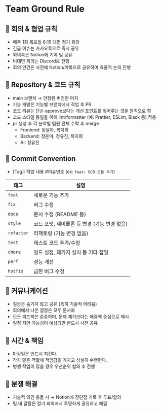# Team Ground Rule

## 📌 회의 & 협업 규칙
- 매주 1회 목요일 6:15 대면 정기 회의
- 긴급 이슈는 카카오톡으로 즉시 공유
- 회의록은 Notion에 기록 및 공유
- 비대면 회의는 Discord로 진행
- 회의 안건은 사전에 Notion/카톡으로 공유하여 효율적 논의 진행

## 📌 Repository & 코드 규칙
- main 브랜치 → 안정된 버전만 머지
- 기능 개발은 기능별 브랜치에서 작업 후 PR
- 코드 리뷰는 단순 approve보다는 개선 포인트를 짚어주는 것을 원칙으로 함
- 코드 스타일 통일을 위해 lint/formatter (예: Prettier, ESLint, Black 등) 적용
- pr 생성 후 각 분야별 팀원 전체 수락 후 merge
	- Frontend: 정윤아, 복지희
	- Backend: 정윤아, 정유진, 복지희
	- AI: 정유진
	
## 📌 Commit Convention
* [Tag]: 작업 내용 #이슈번호
(ex: `feat: OCR 모듈 추가`)

| 태그         | 설명                          |
| ---------- | --------------------------- |
| `feat`     | 새로운 기능 추가                   |
| `fix`      | 버그 수정                       |
| `docs`     | 문서 수정 (README 등)            |
| `style`    | 코드 포맷, 세미콜론 등 변경 (기능 변경 없음) |
| `refactor` | 리팩토링 (기능 변경 없음)             |
| `test`     | 테스트 코드 추가/수정                |
| `chore`    | 빌드 설정, 패키지 설치 등 기타 잡일       |
| `perf`     | 성능 개선                       |
| `hotfix`   | 급한 버그 수정                    |

## 📌 커뮤니케이션
- 질문은 숨기지 않고 공유 (특히 기술적 어려움)
- 회의에서 나온 결정은 모두 문서화
- 모든 피드백은 존중하며, 문제 제기보다는 해결책 중심으로 제시
- 일정 지연 가능성이 예상되면 반드시 사전 공유

## 📌 시간 & 책임
- 마감일은 반드시 지킨다.
- 각자 맡은 역할에 책임감을 가지고 성실히 수행한다.
- 병행 작업이 많을 경우 우선순위 합의 후 진행

## 📌 분쟁 해결
- 기술적 의견 충돌 시 → Notion에 장단점 기록 후 투표/합의
- 팀 내 갈등은 정기 회의에서 투명하게 공유하고 해결
